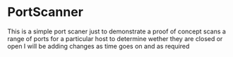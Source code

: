 # PortScanner

This is a simple port scaner just to demonstrate a proof of concept
scans a range of ports for a particular host to determine wether they are closed or open
I will be adding changes as time goes on and as required
